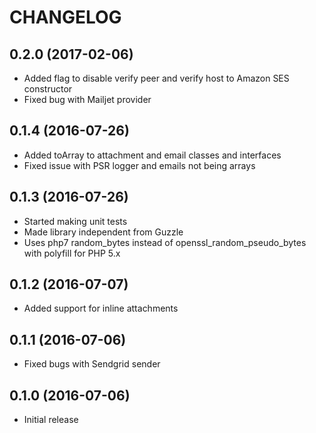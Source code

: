 # CHANGELOG

## 0.2.0 (2017-02-06)

- Added flag to disable verify peer and verify host to Amazon SES constructor
- Fixed bug with Mailjet provider

## 0.1.4 (2016-07-26)

- Added toArray to attachment and email classes and interfaces
- Fixed issue with PSR logger and emails not being arrays

## 0.1.3 (2016-07-26)

- Started making unit tests
- Made library independent from Guzzle
- Uses php7 random_bytes instead of openssl_random_pseudo_bytes with polyfill for PHP 5.x

## 0.1.2 (2016-07-07)

- Added support for inline attachments

## 0.1.1 (2016-07-06)

- Fixed bugs with Sendgrid sender

## 0.1.0 (2016-07-06)

- Initial release
